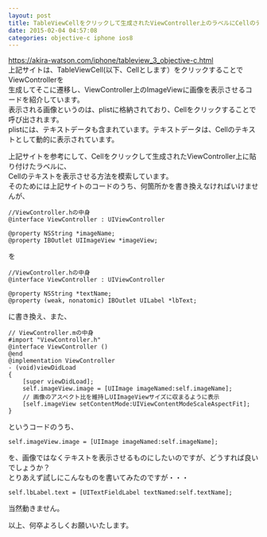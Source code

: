 ```yaml
---
layout: post
title: TableViewCellをクリックして生成されたViewController上のラベルにCellのテキストを表示させる方法
date: 2015-02-04 04:57:08
categories: objective-c iphone ios8
---
```

<p><a href="https://akira-watson.com/iphone/tableview_3_objective-c.html" rel="nofollow">https://akira-watson.com/iphone/tableview_3_objective-c.html</a> <br>
上記サイトは、TableViewCell(以下、Cellとします）をクリックすることでViewControllerを <br>
生成してそこに遷移し、ViewController上のImageViewに画像を表示させるコードを紹介しています。 <br>
表示される画像というのは、plistに格納されており、Cellをクリックすることで呼び出されます。 <br>
plistには、テキストデータも含まれています。テキストデータは、Cellのテキストとして動的に表示されています。 </p>

<p>上記サイトを参考にして、Cellをクリックして生成されたViewController上に貼り付けたラベルに、 <br>
Cellのテキストを表示させる方法を模索しています。 <br>
そのためには上記サイトのコードのうち、何箇所かを書き換えなければいけませんが、 </p>

<pre><code>//ViewController.hの中身
@interface ViewController : UIViewController

@property NSString *imageName;
@property IBOutlet UIImageView *imageView;
</code></pre>

<p>を </p>

<pre><code>//ViewController.hの中身
@interface ViewController : UIViewController

@property NSString *textName;
@property (weak, nonatomic) IBOutlet UILabel *lbText;
</code></pre>

<p>に書き換え、また、 </p>

<pre><code>// ViewController.mの中身
#import "ViewController.h"
@interface ViewController ()
@end
@implementation ViewController
- (void)viewDidLoad
{
    [super viewDidLoad];
    self.imageView.image = [UIImage imageNamed:self.imageName];
    // 画像のアスペクト比を維持しUIImageViewサイズに収まるように表示
    [self.imageView setContentMode:UIViewContentModeScaleAspectFit];
}
</code></pre>

<p>というコードのうち、 </p>

<pre><code>self.imageView.image = [UIImage imageNamed:self.imageName];
</code></pre>

<p>を、画像ではなくテキストを表示させるものにしたいのですが、どうすれば良いでしょうか？<br>
とりあえず試しにこんなものを書いてみたのですが・・・ </p>

<pre><code>self.lbLabel.text = [UITextFieldLabel textNamed:self.textName];
</code></pre>

<p>当然動きません。 </p>

<p>以上、何卒よろしくお願いいたします。</p>
